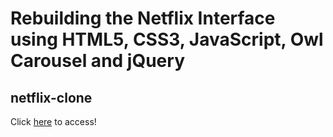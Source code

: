 # Rebuilding the Netflix Interface using HTML5, CSS3, JavaScript, Owl Carousel and  jQuery

## netflix-clone



Click [here](https://jonascaetano.github.io/stellarflix/) to access!